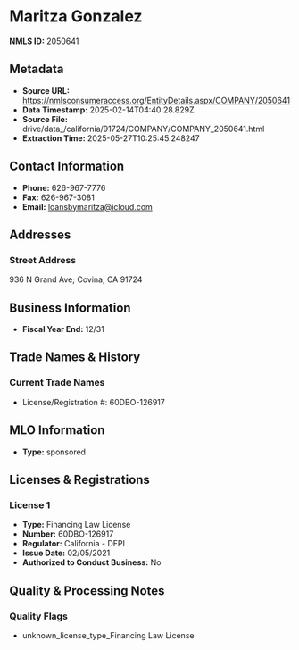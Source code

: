 # Maritza Gonzalez

**NMLS ID:** 2050641

## Metadata
- **Source URL:** https://nmlsconsumeraccess.org/EntityDetails.aspx/COMPANY/2050641
- **Data Timestamp:** 2025-02-14T04:40:28.829Z
- **Source File:** drive/data_/california/91724/COMPANY/COMPANY_2050641.html
- **Extraction Time:** 2025-05-27T10:25:45.248247

## Contact Information
- **Phone:** 626-967-7776
- **Fax:** 626-967-3081
- **Email:** loansbymaritza@icloud.com

## Addresses
### Street Address
936 N Grand Ave; Covina, CA 91724

## Business Information
- **Fiscal Year End:** 12/31

## Trade Names & History
### Current Trade Names
- License/Registration #: 60DBO-126917

## MLO Information
- **Type:** sponsored

## Licenses & Registrations

### License 1
- **Type:** Financing Law License
- **Number:** 60DBO-126917
- **Regulator:** California - DFPI
- **Issue Date:** 02/05/2021
- **Authorized to Conduct Business:** No

## Quality & Processing Notes
### Quality Flags
- unknown_license_type_Financing Law License
